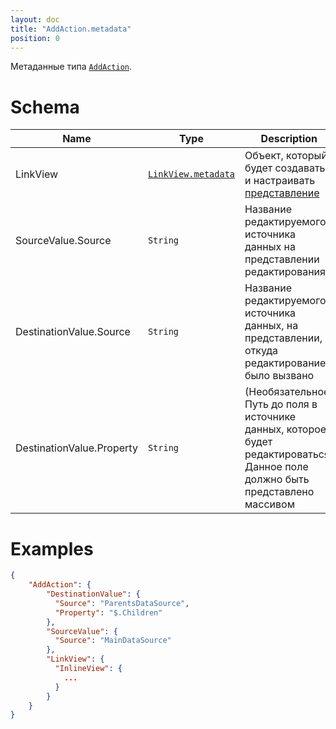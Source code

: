 ```yaml
---
layout: doc
title: "AddAction.metadata"
position: 0
---
```


Метаданные типа [`AddAction`](../).

# Schema

|Name|Type|Description|
|----|----|-----------|
|LinkView|[`LinkView.metadata`](../../../Elements/View/LinkView/LinkView.metadata/)|Объект, который будет создавать и настраивать [представление](../../../Elements/View/)|
|SourceValue.Source|`String`|Название редактируемого источника данных на представлении редактирования|
|DestinationValue.Source|`String`|Название редактируемого источника данных, на представлении, откуда редактирование было вызвано|
|DestinationValue.Property|`String`| (Необязательное) Путь до поля в источнике данных, которое будет редактироваться. Данное поле должно быть представлено массивом|


# Examples

```json
{
	"AddAction": {
		"DestinationValue": {
		  "Source": "ParentsDataSource",
		  "Property": "$.Children"
		},
		"SourceValue": {
		  "Source": "MainDataSource"
		},
		"LinkView": {
		  "InlineView": {
		  	...
		  }
		}
	}
}
```
